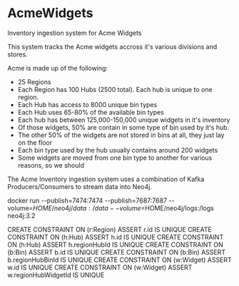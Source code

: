 # AcmeWidgets
Inventory ingestion system for Acme Widgets

This system tracks the Acme widgets accross it's various divisions and stores.

Acme is made up of the following:
- 25 Regions
- Each Region has 100 Hubs (2500 total). Each hub is unique to one region.
- Each Hub has access to 8000 unique bin types
- Each Hub uses 65-80% of the available bin types
- Each hub has between 125,000-150,000 unique widgets in it's inventory
- Of those widgets, 50% are contain in some type of bin used by it's hub.
- The other 50% of the widgets are not stored in bins at all, they just lay on the floor
- Each bin type used by the hub usually contains around 200 widgets
- Some widgets are moved from one bin type to another for various reasons, so we should 

The Acme Inventory ingestion system uses a combination of Kafka Producers/Consumers to stream data into Neo4j.

docker run --publish=7474:7474 --publish=7687:7687 --volume=$HOME/neo4j/data:/data --volume=$HOME/neo4j/logs:/logs neo4j:3.2

CREATE CONSTRAINT ON (r:Region) ASSERT r.id IS UNIQUE
CREATE CONSTRAINT ON (h:Hub) ASSERT h.id IS UNIQUE
CREATE CONSTRAINT ON (h:Hub) ASSERT h.regionHubId IS UNIQUE
CREATE CONSTRAINT ON (b:Bin) ASSERT b.id IS UNIQUE
CREATE CONSTRAINT ON (b:Bin) ASSERT b.regionHubBinId IS UNIQUE
CREATE CONSTRAINT ON (w:Widget) ASSERT w.id IS UNIQUE
CREATE CONSTRAINT ON (w:Widget) ASSERT w.regionHubWidgetId IS UNIQUE
